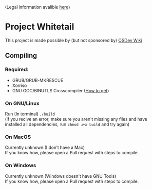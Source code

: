 (Legal information avalible [here](LICENSE))   

# Project Whitetail
This project is made possible by (but not sponsored by) [OSDev Wiki](https://wiki.osdev.org/Main_Page)

## Compiling
### Required:
- GRUB/GRUB-MKRESCUE
- Xorriso
- GNU GCC/BINUTLS Crosscompiler ([How to get](https://wiki.osdev.org/GCC_Cross-Compiler))

### On GNU/Linux
Run (In terminal) ``./build``  
(if you recive an error, make sure you aren't missing any files and have installed all dependencies, run ``chmod u+x build`` and try again)

### On MacOS
Currently unknown (I don't have a Mac)  
If you know how, please open a Pull request with steps to compile.

### On Windows
Currently unknown (Windows doesn't have GNU Tools)  
If you know how, please open a Pull request with steps to compile.
